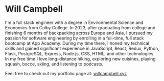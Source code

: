 # Will Campbell

I'm a full stack engineer with a degree in Environmental Science and Economics from Colby College. 
In 2023, after graduating from college and finishing 6 months of backpacking across Europe and Asia, I pursued my passion for software engineering by enrolling in a full-time, full stack bootcamp at App Academy. 
During my time there, I honed my technical skills and gained significant experience in JavaScript, React, Redux, Python, Flask, PostgreSQL, Express, Node.js, CSS, HTML, and other technologies. 
In my free time I love long-distance hiking, exploring new cuisines, playing squash, bocce, skiing, and listening to podcasts.
 
Feel free to check out my portfolio page at: [willcampbell.xyz](willcampbell.xyz) 
